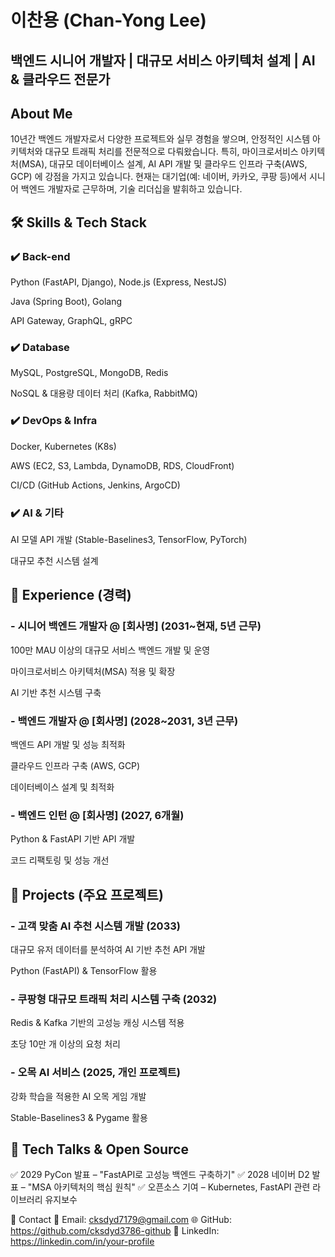 # 이찬용 (Chan-Yong Lee)
## 백엔드 시니어 개발자 | 대규모 서비스 아키텍처 설계 | AI & 클라우드 전문가

## About Me
10년간 백엔드 개발자로서 다양한 프로젝트와 실무 경험을 쌓으며, 안정적인 시스템 아키텍처와 대규모 트래픽 처리를 전문적으로 다뤄왔습니다.
특히, 마이크로서비스 아키텍처(MSA), 대규모 데이터베이스 설계, AI API 개발 및 클라우드 인프라 구축(AWS, GCP) 에 강점을 가지고 있습니다.
현재는 대기업(예: 네이버, 카카오, 쿠팡 등)에서 시니어 백엔드 개발자로 근무하며, 기술 리더십을 발휘하고 있습니다.

## 🛠️ Skills & Tech Stack
### ✔️ Back-end
Python (FastAPI, Django), Node.js (Express, NestJS)

Java (Spring Boot), Golang

API Gateway, GraphQL, gRPC

### ✔️ Database
MySQL, PostgreSQL, MongoDB, Redis

NoSQL & 대용량 데이터 처리 (Kafka, RabbitMQ)

### ✔️ DevOps & Infra
Docker, Kubernetes (K8s)

AWS (EC2, S3, Lambda, DynamoDB, RDS, CloudFront)

CI/CD (GitHub Actions, Jenkins, ArgoCD)

### ✔️ AI & 기타
AI 모델 API 개발 (Stable-Baselines3, TensorFlow, PyTorch)

대규모 추천 시스템 설계

## 📌 Experience (경력)
### - 시니어 백엔드 개발자 @ [회사명] (2031~현재, 5년 근무)
100만 MAU 이상의 대규모 서비스 백엔드 개발 및 운영

마이크로서비스 아키텍처(MSA) 적용 및 확장

AI 기반 추천 시스템 구축

### - 백엔드 개발자 @ [회사명] (2028~2031, 3년 근무)
백엔드 API 개발 및 성능 최적화

클라우드 인프라 구축 (AWS, GCP)

데이터베이스 설계 및 최적화

### - 백엔드 인턴 @ [회사명] (2027, 6개월)
Python & FastAPI 기반 API 개발

코드 리팩토링 및 성능 개선

## 🚀 Projects (주요 프로젝트)
### - 고객 맞춤 AI 추천 시스템 개발 (2033)
대규모 유저 데이터를 분석하여 AI 기반 추천 API 개발

Python (FastAPI) & TensorFlow 활용

### - 쿠팡형 대규모 트래픽 처리 시스템 구축 (2032)
Redis & Kafka 기반의 고성능 캐싱 시스템 적용

초당 10만 개 이상의 요청 처리

### - 오목 AI 서비스 (2025, 개인 프로젝트)
강화 학습을 적용한 AI 오목 게임 개발

Stable-Baselines3 & Pygame 활용

## 🎤 Tech Talks & Open Source
✅ 2029 PyCon 발표 – "FastAPI로 고성능 백엔드 구축하기"
✅ 2028 네이버 D2 발표 – "MSA 아키텍처의 핵심 원칙"
✅ 오픈소스 기여 – Kubernetes, FastAPI 관련 라이브러리 유지보수

📩 Contact
📧 Email: cksdyd7179@gmail.com
🌐 GitHub: https://github.com/cksdyd3786-github
💼 LinkedIn: https://linkedin.com/in/your-profile





